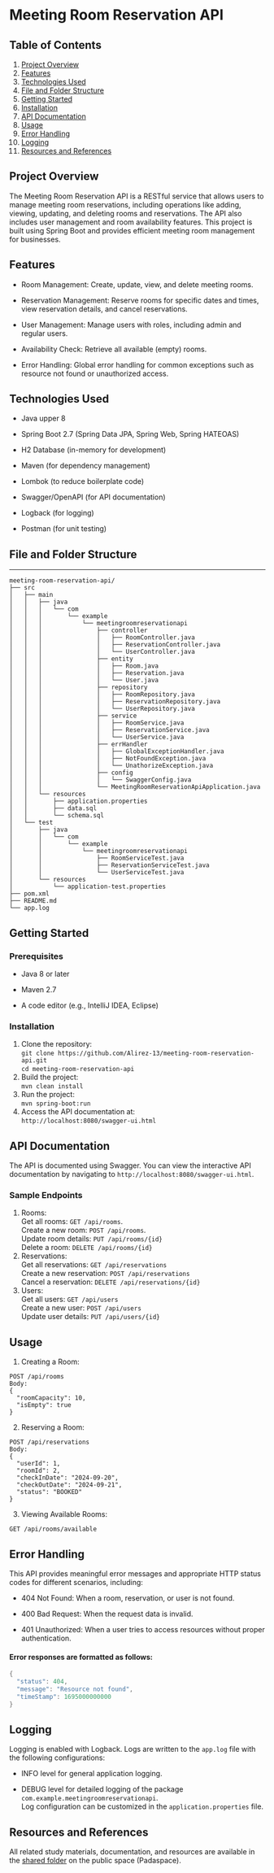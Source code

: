 # Meeting Room Reservation API
## Table of Contents
1. [Project Overview](#Project-Overview)
2. [Features](#Features)
3. [Technologies Used](#Technologies-Used)
4. [File and Folder Structure](#File-and-Folder-Structure)
5. [Getting Started](#Getting-Started)
6. [Installation](#Installation)
7. [API Documentation](#API-Documentation)
8. [Usage](#Usage)
9. [Error Handling](#Error-Handling)
10. [Logging](#Logging)
11. [Resources and References](#Resources-and-References)
## Project Overview
The Meeting Room Reservation API is a RESTful service that allows users to manage meeting room reservations, including operations like adding, viewing, updating, and deleting rooms and reservations. The API also includes user management and room availability features. This project is built using Spring Boot and provides efficient meeting room management for businesses.
## Features
+ Room Management: Create, update, view, and delete meeting rooms.
- Reservation Management: Reserve rooms for specific dates and times, view reservation details, and cancel reservations.
+ User Management: Manage users with roles, including admin and regular users.
- Availability Check: Retrieve all available (empty) rooms.
+ Error Handling: Global error handling for common exceptions such as resource not found or unauthorized access.
## Technologies Used
+ Java upper 8
- Spring Boot 2.7 (Spring Data JPA, Spring Web, Spring HATEOAS)
+ H2 Database (in-memory for development)
- Maven (for dependency management)
+ Lombok (to reduce boilerplate code)
- Swagger/OpenAPI (for API documentation)
+ Logback (for logging)
- Postman (for unit testing)
## File and Folder Structure
----
```
meeting-room-reservation-api/
├── src
│   ├── main
│   │   ├── java
│   │   │   └── com
│   │   │       └── example
│   │   │           └── meetingroomreservationapi
│   │   │               ├── controller
│   │   │               │   ├── RoomController.java
│   │   │               │   ├── ReservationController.java
│   │   │               │   └── UserController.java
│   │   │               ├── entity
│   │   │               │   ├── Room.java
│   │   │               │   ├── Reservation.java
│   │   │               │   └── User.java
│   │   │               ├── repository
│   │   │               │   ├── RoomRepository.java
│   │   │               │   ├── ReservationRepository.java
│   │   │               │   └── UserRepository.java
│   │   │               ├── service
│   │   │               │   ├── RoomService.java
│   │   │               │   ├── ReservationService.java
│   │   │               │   └── UserService.java
│   │   │               ├── errHandler
│   │   │               │   ├── GlobalExceptionHandler.java
│   │   │               │   ├── NotFoundException.java
│   │   │               │   └── UnathorizeException.java
│   │   │               ├── config
│   │   │               │   └── SwaggerConfig.java
│   │   │               └── MeetingRoomReservationApiApplication.java
│   │   └── resources
│   │       ├── application.properties
│   │       ├── data.sql
│   │       └── schema.sql
│   └── test
│       ├── java
│       │   └── com
│       │       └── example
│       │           └── meetingroomreservationapi
│       │               ├── RoomServiceTest.java
│       │               ├── ReservationServiceTest.java
│       │               └── UserServiceTest.java
│       └── resources
│           └── application-test.properties
├── pom.xml
├── README.md
└── app.log
```
## Getting Started
### Prerequisites
+ Java 8 or later
- Maven 2.7
+ A code editor (e.g., IntelliJ IDEA, Eclipse)
### Installation
1. Clone the repository:    
`git clone https://github.com/Alirez-13/meeting-room-reservation-api.git`    
`cd meeting-room-reservation-api`
2. Build the project:    
`mvn clean install`
3. Run the project:    
`mvn spring-boot:run`
4. Access the API documentation at:    
`http://localhost:8080/swagger-ui.html`
## API Documentation
The API is documented using Swagger. You can view the interactive API documentation by navigating to     `http://localhost:8080/swagger-ui.html`.
### Sample Endpoints
1. Rooms:    
Get all rooms: `GET /api/rooms`.    
Create a new room: `POST /api/rooms`.    
Update room details: `PUT /api/rooms/{id}`     
Delete a room: `DELETE /api/rooms/{id}`    
2. Reservations:    
Get all reservations: `GET /api/reservations`    
Create a new reservation: `POST /api/reservations`    
Cancel a reservation: `DELETE /api/reservations/{id}`    
3. Users:    
Get all users: `GET /api/users`    
Create a new user: `POST /api/users`    
Update user details: `PUT /api/users/{id}`
## Usage
1. Creating a Room:
```
POST /api/rooms
Body:
{
  "roomCapacity": 10,
  "isEmpty": true
}
```
2. Reserving a Room:
```
POST /api/reservations
Body:
{
  "userId": 1,
  "roomId": 2,
  "checkInDate": "2024-09-20",
  "checkOutDate": "2024-09-21",
  "status": "BOOKED"
}
```
3. Viewing Available Rooms:    
```
GET /api/rooms/available
```
## Error Handling
This API provides meaningful error messages and appropriate HTTP status codes for different scenarios, including:
+ 404 Not Found: When a room, reservation, or user is not found.
- 400 Bad Request: When the request data is invalid.
+ 401 Unauthorized: When a user tries to access resources without proper authentication.
#### Error responses are formatted as follows:
```java
{
  "status": 404,
  "message": "Resource not found",
  "timeStamp": 1695000000000
}
```
## Logging
Logging is enabled with Logback. Logs are written to the `app.log` file with the following configurations:    
+ INFO level for general application logging.    
- DEBUG level for detailed logging of the package `com.example.meetingroomreservationapi`.    
Log configuration can be customized in the `application.properties` file.
## Resources and References
All related study materials, documentation, and resources are available in the [shared folder](https://podspace.ir/public/folders/QX5JZ5UDDK636KM1) on the public space (Padaspace).











